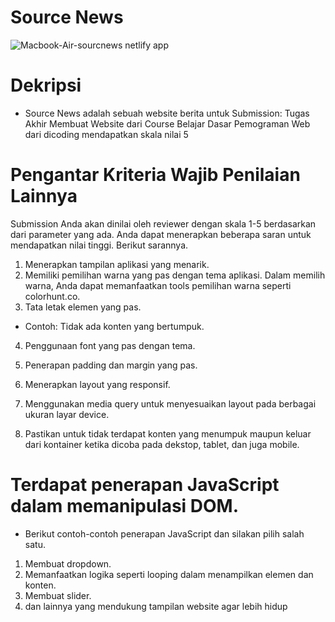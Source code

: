 # Source News
![Macbook-Air-sourcnews netlify app](https://github.com/user-attachments/assets/cb8f2828-c90b-4367-8626-3c81520a88cd)

# Dekripsi
- Source News adalah sebuah website berita untuk Submission: Tugas Akhir Membuat Website dari Course Belajar Dasar Pemograman Web dari dicoding mendapatkan skala nilai 5
  
# Pengantar Kriteria Wajib Penilaian Lainnya
Submission Anda akan dinilai oleh reviewer dengan skala 1-5 berdasarkan dari parameter yang ada. Anda dapat menerapkan beberapa saran untuk mendapatkan nilai tinggi. Berikut sarannya.
1. Menerapkan tampilan aplikasi yang menarik.
2. Memiliki pemilihan warna yang pas dengan tema aplikasi. Dalam memilih warna, Anda dapat memanfaatkan tools pemilihan warna seperti colorhunt.co.
3. Tata letak elemen yang pas.
- Contoh: Tidak ada konten yang bertumpuk.
4. Penggunaan font yang pas dengan tema.
5. Penerapan padding dan margin yang pas.

1. Menerapkan layout yang responsif.
2. Menggunakan media query untuk menyesuaikan layout pada berbagai ukuran layar device.
3. Pastikan untuk tidak terdapat konten yang menumpuk maupun keluar dari kontainer ketika dicoba pada dekstop, tablet, dan juga mobile.

# Terdapat penerapan JavaScript dalam memanipulasi DOM. 
- Berikut contoh-contoh penerapan JavaScript dan silakan pilih salah satu.
1. Membuat dropdown.
2. Memanfaatkan logika seperti looping dalam menampilkan elemen dan konten.
3. Membuat slider.
4. dan lainnya yang mendukung tampilan website agar lebih hidup

